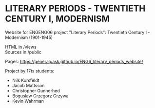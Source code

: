 # LITERARY PERIODS - TWENTIETH CENTURY I, MODERNISM

Website for ENGENG06 project "Literary Periods": Twentieth Century I - Modernism (1901-1945)

HTML in /views<br />
Sources in /public

Pages: https://generalpask.github.io/ENG6_literary_periods_website/

Project by 17ts students:
* Nils Korsfeldt
* Jacob Mattsson
* Christopher Gunnerhed
* Boguslaw Grzegorz Grzywa
* Kevin Wahrman